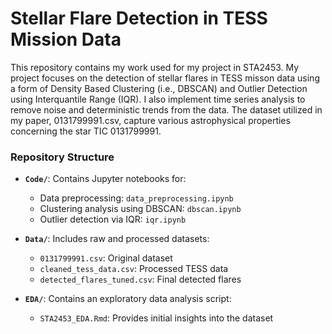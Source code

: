 # Stellar Flare Detection in TESS Mission Data
This repository contains my work used for my project in STA2453. My project focuses on the detection of stellar flares in TESS misson data using a form of Density Based Clustering (i.e., DBSCAN) and Outlier Detection using Interquantile Range (IQR). I also implement time series analysis to remove noise and deterministic trends from the data. The dataset utilized in my paper, 0131799991.csv, capture various astrophysical properties concerning the star TIC 0131799991. 

### Repository Structure

- **`Code/`**: Contains Jupyter notebooks for:
  - Data preprocessing: `data_preprocessing.ipynb`
  - Clustering analysis using DBSCAN: `dbscan.ipynb`
  - Outlier detection via IQR: `iqr.ipynb`

- **`Data/`**: Includes raw and processed datasets:
  - `0131799991.csv`: Original dataset
  - `cleaned_tess_data.csv`: Processed TESS data
  - `detected_flares_tuned.csv`: Final detected flares

- **`EDA/`**: Contains an exploratory data analysis script:
  - `STA2453_EDA.Rmd`: Provides initial insights into the dataset


